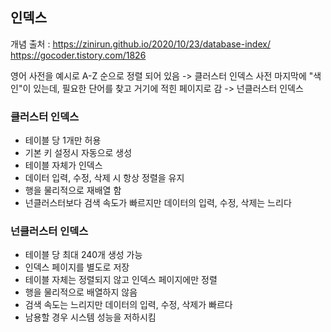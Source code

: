 ## 인덱스  

개념 출처 : https://zinirun.github.io/2020/10/23/database-index/  
https://gocoder.tistory.com/1826  


영어 사전을 예시로
A-Z 순으로 정렬 되어 있음 -> 클러스터 인덱스
사전 마지막에 "색인"이 있는데, 필요한 단어를 찾고 거기에 적힌 페이지로 감 -> 넌클러스터 인덱스

### 클러스터 인덱스
- 테이블 당 1개만 허용
- 기본 키 설정시 자동으로 생성
- 테이블 자체가 인덱스
- 데이터 입력, 수정, 삭제 시 항상 정렬을 유지
- 행을 물리적으로 재배열 함
- 넌클러스터보다 검색 속도가 빠르지만 데이터의 입력, 수정, 삭제는 느리다

### 넌클러스터 인덱스
- 테이블 당 최대 240개 생성 가능
- 인덱스 페이지를 별도로 저장
- 테이블 자체는 정렬되지 않고 인덱스 페이지에만 정렬
- 행을 물리적으로 배열하지 않음
- 검색 속도는 느리지만 데이터의 입력, 수정, 삭제가 빠르다
- 남용할 경우 시스템 성능을 저하시킴
